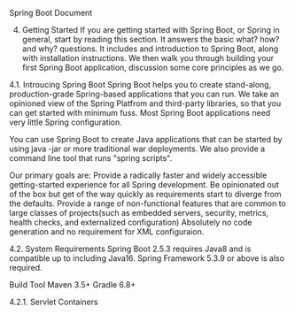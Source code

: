 Spring Boot Document

4. Getting Started
If you are getting started with Spring Boot, or Spring in general, start by reading this section. It answers the basic what? how? and why? questions. It includes and introduction to Spring Boot, along with installation instructions. We then walk you through building your first Spring Boot application, discussion some core principles as we go.

4.1. Introucing Spring Boot
Spring Boot helps you to create stand-along, production-grade Spring-based applications that you can run. We take an opinioned view of the Spring Platfrom and third-party libraries, so that you can get started with minimum fuss. Most Spring Boot applications need very little Spring configuration.

You can use Spring Boot to create Java applications that can be started by using java -jar or more traditional war deployments. We also provide a command line tool that runs "spring scripts".

Our primary goals are:
Provide a radically faster and widely accessible getting-started experience for all Spring development.
Be opinionated out of the box but get of the way quickly as requirements start to diverge from the defaults.
Provide a range of non-functional features that are common to large classes of projects(such as embedded servers, security, metrics, health checks, and externalized configuration)
Absolutely no code generation and no requirement for XML configuraion.

4.2. System Requirements
Spring Boot 2.5.3 requires Java8 and is compatible up to including Java16. Spring Framework 5.3.9 or above is also required.

Build Tool
Maven 3.5+
Gradle 6.8+

4.2.1. Servlet Containers


